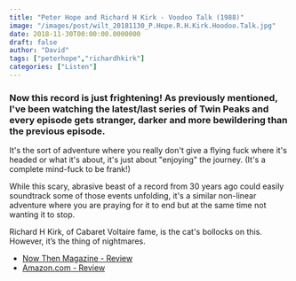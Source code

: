 ```yaml
---
title: "Peter Hope and Richard H Kirk - Voodoo Talk (1988)"
image: "/images/post/wilt_20181130_P.Hope.R.H.Kirk.Hoodoo.Talk.jpg"
date: 2018-11-30T00:00:00.0000000
draft: false
author: "David"
tags: ["peterhope","richardhkirk"]
categories: ["Listen"]
---
```

### Now this record is just frightening! As previously mentioned, I've been watching the latest/last series of Twin Peaks and every episode gets stranger, darker and more bewildering than the previous episode.

 It's the sort of adventure where you really don't give a flying fuck where it's headed or what it's about, it's just about "enjoying" the journey. (It's a complete mind-fuck to be frank!)

 While this scary, abrasive beast of a record from 30 years ago could easily soundtrack some of those events unfolding, it's a similar non-linear adventure where you are praying for it to end but at the same time not wanting it to stop.

 Richard H Kirk, of Cabaret Voltaire fame, is the cat's bollocks on this. However, it’s the thing of nightmares.

-  [Now Then Magazine - Review](http://nowthenmagazine.com/sheffield/issue-45/richard-h-kirk/)
-  [Amazon.com - Review](https://www.amazon.co.uk/Hoodoo-Talk-Peter-Hope/dp/B00004UFUI/ref=sr_1_1?s=music&amp;ie=UTF8&amp;qid=1543563147&amp;sr=1-1&amp;keywords=peter+hope%2C+richard+h+kirk)